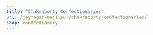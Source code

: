 ```yaml
---
title: "Chakraborty Confectionaries"
url: /jaynagar-majilpur/chakraborty-confectionaries/
shop: confectionery
---
```

